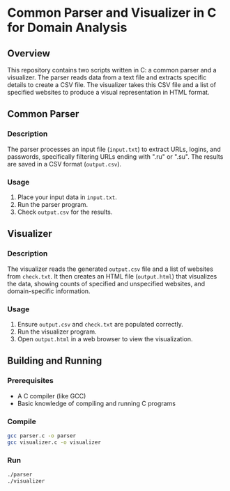 
# Common Parser and Visualizer in C for Domain Analysis

## Overview
This repository contains two scripts written in C: a common parser and a visualizer. The parser reads data from a text file and extracts specific details to create a CSV file. The visualizer takes this CSV file and a list of specified websites to produce a visual representation in HTML format.

## Common Parser
### Description
The parser processes an input file (`input.txt`) to extract URLs, logins, and passwords, specifically filtering URLs ending with ".ru" or ".su". The results are saved in a CSV format (`output.csv`).

### Usage
1. Place your input data in `input.txt`.
2. Run the parser program.
3. Check `output.csv` for the results.

## Visualizer
### Description
The visualizer reads the generated `output.csv` file and a list of websites from `check.txt`. It then creates an HTML file (`output.html`) that visualizes the data, showing counts of specified and unspecified websites, and domain-specific information.

### Usage
1. Ensure `output.csv` and `check.txt` are populated correctly.
2. Run the visualizer program.
3. Open `output.html` in a web browser to view the visualization.

## Building and Running
### Prerequisites
- A C compiler (like GCC)
- Basic knowledge of compiling and running C programs

### Compile
```bash
gcc parser.c -o parser
gcc visualizer.c -o visualizer
```

### Run
```bash
./parser
./visualizer
```


